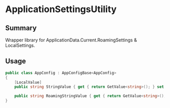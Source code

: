 ApplicationSettingsUtility
===

Summary
--

Wrapper library for ApplicationData.Current.RoamingSettings & LocalSettings.

Usage
--

```cs
public class AppConfig : AppConfigBase<AppConfig>
{
    [LocalValue]
    public string StringValue { get { return GetValue<string>(); } set { SetValue(value); } }

    public string RoamingStringValue { get { return GetValue<string>(); } set { SetValue(value); } }
}
```

